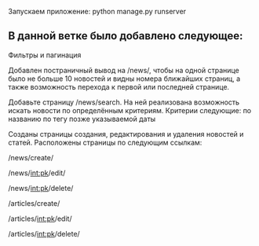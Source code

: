 Запускаем приложение:
python manage.py runserver

## В данной ветке было добавлено следующее:
Фильтры и пагинация

Добавлен постраничный вывод на /news/, чтобы на одной странице было не больше 10 новостей и видны номера ближайших страниц, 
а также возможность перехода к первой или последней странице.

Добавьте страницу /news/search. На ней реализована возможность искать новости по определённым критериям. Критерии следующие:
по названию
по тегу
позже указываемой даты

Созданы страницы создания, редактирования и удаления новостей и статей. Расположены страницы по следующим ссылкам:

/news/create/

/news/<int:pk>/edit/

/news/<int:pk>/delete/

/articles/create/

/articles/<int:pk>/edit/

/articles/<int:pk>/delete/

